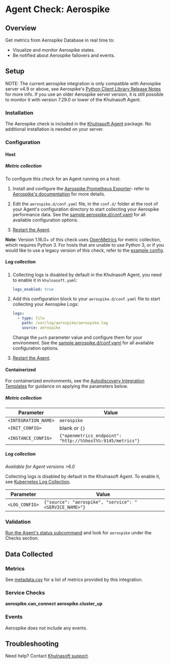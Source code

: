 # Agent Check: Aerospike

## Overview

Get metrics from Aerospike Database in real time to:

- Visualize and monitor Aerospike states.
- Be notified about Aerospike failovers and events.

## Setup

NOTE: The current aerospike integration is only compatible with Aerospike server v4.9 or above, see Aerospike's [Python Client Library Release Notes][1] for more info.
If you use an older Aerospike server version, it is still possible to monitor it with version 7.29.0 or lower of the Khulnasoft Agent.

### Installation

The Aerospike check is included in the [Khulnasoft Agent][2] package.
No additional installation is needed on your server.

### Configuration

<!-- xxx tabs xxx -->
<!-- xxx tab "Host" xxx -->

#### Host

##### Metric collection
To configure this check for an Agent running on a host:

1. Install and configure the [Aerospike Prometheus Exporter][10]- refer to [Aerospike's documentation][11] for more details.

2. Edit the `aerospike.d/conf.yaml` file, in the `conf.d/` folder at the root of your Agent's configuration directory to start collecting your Aerospike performance data. See the [sample aerospike.d/conf.yaml][3] for all available configuration options.

3. [Restart the Agent][4].

**Note**: Version 1.16.0+ of this check uses [OpenMetrics][12] for metric collection, which requires Python 3. For hosts that are unable to use Python 3, or if you would like to use a legacy version of this check, refer to the [example config][13].

##### Log collection


1. Collecting logs is disabled by default in the Khulnasoft Agent, you need to enable it in `khulnasoft.yaml`:

   ```yaml
   logs_enabled: true
   ```

2. Add this configuration block to your `aerospike.d/conf.yaml` file to start collecting your Aerospike Logs:

   ```yaml
   logs:
     - type: file
       path: /var/log/aerospike/aerospike.log
       source: aerospike
   ```

    Change the `path` parameter value and configure them for your environment. See the [sample aerospike.d/conf.yaml][3] for all available configuration options.

3. [Restart the Agent][4].

<!-- xxz tab xxx -->
<!-- xxx tab "Containerized" xxx -->


#### Containerized

For containerized environments, see the [Autodiscovery Integration Templates][5] for guidance on applying the parameters below.

##### Metric collection

| Parameter            | Value                                |
| -------------------- | ------------------------------------ |
| `<INTEGRATION_NAME>` | `aerospike`                          |
| `<INIT_CONFIG>`      | blank or `{}`                        |
| `<INSTANCE_CONFIG>`  | `{"openmetrics_endpoint": "http://%%host%%:9145/metrics"}` |

##### Log collection

_Available for Agent versions >6.0_

Collecting logs is disabled by default in the Khulnasoft Agent. To enable it, see [Kubernetes Log Collection][6].

| Parameter      | Value                                               |
| -------------- | --------------------------------------------------- |
| `<LOG_CONFIG>` | `{"source": "aerospike", "service": "<SERVICE_NAME>"}` |

<!-- xxz tab xxx -->
<!-- xxz tabs xxx -->

### Validation

[Run the Agent's status subcommand][7] and look for `aerospike` under the Checks section.

## Data Collected

### Metrics

See [metadata.csv][8] for a list of metrics provided by this integration.

### Service Checks

**aerospike.can_connect**
**aerospike.cluster_up**

### Events

Aerospike does not include any events.

## Troubleshooting

Need help? Contact [Khulnasoft support][9].

[1]: https://download.aerospike.com/download/client/python/notes.html#5.0.0
[2]: https://app.khulnasoft.com/account/settings/agent/latest
[3]: https://github.com/KhulnaSoft/integrations-core/blob/master/aerospike/khulnasoft_checks/aerospike/data/conf.yaml.example
[4]: https://docs.khulnasoft.com/agent/guide/agent-commands/#start-stop-and-restart-the-agent
[5]: https://docs.khulnasoft.com/agent/kubernetes/integrations/
[6]: https://docs.khulnasoft.com/agent/kubernetes/log/
[7]: https://docs.khulnasoft.com/agent/guide/agent-commands/#agent-status-and-information
[8]: https://github.com/KhulnaSoft/integrations-core/blob/master/aerospike/metadata.csv
[9]: https://docs.khulnasoft.com/help/
[10]: https://github.com/aerospike/aerospike-prometheus-exporter
[11]: https://docs.aerospike.com/monitorstack/new/installing-components
[12]: https://docs.khulnasoft.com/integrations/openmetrics/
[13]: https://github.com/KhulnaSoft/integrations-core/blob/7.36.x/aerospike/khulnasoft_checks/aerospike/data/conf.yaml.example
